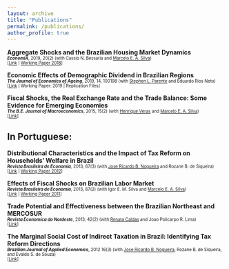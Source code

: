 ```yaml
---
layout: archive
title: "Publications"
permalink: /publications/
author_profile: true
---
```


**Aggregate Shocks and the Brazilian Housing Market Dynamics**<br/>
<span style="font-size:0.7em"> **_EconomiA_**, 2019, 20(2) (with Cassio N. Bessaria and [Marcelo E. A. Silva](https://sites.google.com/site/marceloeasilva/)) </span>   
<span style="font-size:0.7em"> [[Link](https://www.google.com/url?q=https%3A%2F%2Fdoi.org%2F10.1016%2Fj.econ.2019.08.001&sa=D&sntz=1&usg=AFQjCNE7AChBQTdhQdISplq2_vbvVjY_LA) | [Working Paper 2018]()]</span>   

**Economic Effects of Demographic Dividend in Brazilian Regions**<br/>
<span style="font-size:0.7em"> **_The Journal of Economics of Ageing_**, 2019, 14, 100198  (with [Stephen L. Parente](https://publish.illinois.edu/parente/) and Eduardo Rios Neto) </span>   
<span style="font-size:0.7em"> [[Link](https://doi.org/10.1016/j.jeoa.2019.100198) | Working Paper: 2019 | Replication Files]</span>  

**Fiscal Shocks, the Real Exchange Rate and the Trade Balance: Some Evidence for Emerging Economies**<br/>
<span style="font-size:0.7em"> **_The B.E. Journal of Macroeconomics_**,  2015, 15(2) (with [Henrique Veras](https://sites.google.com/view/henriquefonseca/home) and [Marcelo E. A. Silva](https://sites.google.com/site/marceloeasilva/))  </span>   
<span style="font-size:0.7em"> [[Link](https://doi.org/10.1515/bejm-2014-0018)] </span>  

## In Portuguese:

**Distributional Characteristics and the Impact of Tax Reform on Households’ Welfare in Brazil**<br/>
<span style="font-size:0.7em"> **_Revista Brasileira de Economia_**, 2013, 67(3) (with [Jose Ricardo B. Nogueira](https://scholar.google.com/citations?user=8EEOl-sAAAAJ&hl=en) and Rozane B. de Siqueira)  </span>   
<span style="font-size:0.7em"> [[Link](http://bibliotecadigital.fgv.br/ojs/index.php/rbe/article/view/6159) | [Working Paper 2012](https://www.anpec.org.br/encontro/2011/inscricao/arquivos/000-ede137cf4e6b2040116d9a4d333e845f.pdf)] </span>  

**Effects of Fiscal Shocks on Brazilian Labor Market**<br/>
<span style="font-size:0.7em"> **_Revista Brasileira de Economia_**, 2013, 67(2) (with Igor E. M. Silva and [Marcelo E. A. Silva](https://sites.google.com/site/marceloeasilva/))  </span>   
<span style="font-size:0.7em"> [[Link](http://bibliotecadigital.fgv.br/ojs/index.php/rbe/article/view/3890) | [Working Paper 2011](https://www.anpec.org.br/encontro/2011/inscricao/arquivos/000-ede137cf4e6b2040116d9a4d333e845f.pdf)] </span>  

**Trade Potential and Effectiveness  between the Brazilian Northeast and MERCOSUR**<br/>
<span style="font-size:0.7em"> **_Revista Economica do Nordeste_**, 2013, 42(2) (with [Renata Caldas](https://www.sites.google.com/site/renatamcaldas) and Joao Policarpo R. Lima) </span>   
<span style="font-size:0.7em"> [[Link](https://www.scielo.br/scielo.php?pid=S1413-80502012000300001&script=sci_arttext)] </span>  

**The Marginal Social Cost of Indirect Taxation in Brazil: Identifying Tax Reform Directions**<br/>
<span style="font-size:0.7em"> **_Brazilian Journal of Applied Economics_**, 2012 16(3) (with [Jose Ricardo B. Nogueira](https://scholar.google.com/citations?user=8EEOl-sAAAAJ&hl=en), Rozane B. de Siqueira, and Evaldo S. de Souza)  </span>   
<span style="font-size:0.7em"> [[Link](https://www.scielo.br/scielo.php?pid=S1413-80502012000300001&script=sci_arttext)] </span>  
